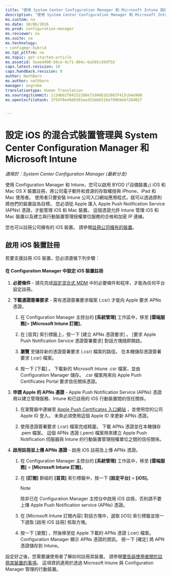 ```yaml
---
title: "使用 System Center Configuration Manager 和 Microsoft Intune 設定 iOS 和 Mac 的混合式裝置管理"
description: "使用 System Center Configuration Manager 和 Microsoft Intune 設定 iOS 裝置管理。"
ms.custom: na
ms.date: 10/06/2016
ms.prod: configuration-manager
ms.reviewer: na
ms.suite: na
ms.technology:
- configmgr-hybrid
ms.tgt_pltfrm: na
ms.topic: get-started-article
ms.assetid: 5eae4400-58ca-4c71-804c-6a585cd3df5d
caps.latest.revision: 10
caps.handback.revision: 0
author: NathBarn
ms.author: nathbarn
manager: angrobe
translationtype: Human Translation
ms.sourcegitcommit: 1134bb2f04152288e72d40b1b1083f415cb4e900
ms.openlocfilehash: 3754f0e49d8393aed51bb6519af99b9eb728402f


---
```

# <a name="set-up-ios-hybrid-device-management-with-system-center-configuration-manager-and-microsoft-intune"></a>設定 iOS 的混合式裝置管理與 System Center Configuration Manager 和 Microsoft Intune

*適用於：System Center Configuration Manager (最新分支)*

使用 Configuration Manager 和 Intune，您可以啟用 BYOD (「自備裝置」) iOS 和 Mac OS X 裝置註冊，將公司電子郵件和資源的存取權授與 iPhone、iPad 和 Mac 使用者。 使用者只要安裝 Intune 公司入口網站應用程式，就可以透過原則將他們的裝置設為目標。 您必須從 Apple 匯入 Apple Push Notification Service (APNs) 憑證，才能管理 iOS 和 Mac 裝置。 這個憑證允許 Intune 管理 iOS 和 Mac 裝置以及建立與行動裝置管理授權單位服務的合格和加密 IP 連線。  

 您也可以註冊公司擁有的 iOS 裝置。  請參閱[註冊公司擁有的裝置](enroll-company-owned-devices.md)。  

## <a name="enable-ios-device-enrollment"></a>啟用 iOS 裝置註冊  
 若要支援註冊 iOS 裝置，您必須遵循下列步驟：  

#### <a name="set-up-ios-device-enrollment-in-configuration-manager"></a>在 Configuration Manager 中設定 iOS 裝置註冊  

1.  **必要條件** - 請先完成[設定混合式 MDM](setup-hybrid-mdm.md) 中的必要條件和程序，才能為任何平台設定註冊。    

2.  **下載憑證簽署要求** - 需有憑證簽署要求檔案 (.csr) 才能向 Apple 要求 APNs 憑證。  

    1.  在 Configuration Manager 主控台的 **[系統管理]** 工作區中，移至 **[雲端服務]**> **[Microsoft Intune 訂閱]**。  

    2.  在 [首頁]  索引標籤上，按一下 [建立 APNs 憑證要求] 。 [要求 Apple Push Notification Service 憑證簽署要求]  對話方塊隨即開啟。  

    3.  **瀏覽** 至儲存新的憑證簽署要求 (.csr) 檔案的路徑。 在本機儲存憑證簽署要求 (.csr) 檔案。  

    4.  按一下 [下載] 。 下載新的 Microsoft Intune .csr 檔案，並由 Configuration Manager 儲存。 .csr 檔案用來向 Apple Push Certificates Portal 要求信任關係憑證。  

3.  **申請 Apple 的 APNs 憑證** - Apple Push Notification Service (APNs) 憑證用以建立管理服務、Intune 和已註冊的 iOS 行動裝置間的信任關係。  

    1.  在瀏覽器中連線至 [Apple Push Certificates 入口網站](http://go.microsoft.com/fwlink/?LinkId=269844) ，並使用您的公司 Apple ID 登入。 未來必須使用這個 Apple ID 來更新 APNs 憑證。  

    2.  使用憑證簽署要求 (.csr) 檔案完成精靈。 下載 APNs 憑證並在本機儲存 .pem 檔案。 這個 APNs 憑證 (.pem) 檔案用來建立 Apple Push Notification 伺服器與 Intune 的行動裝置管理授權單位之間的信任關係。  

4.  **啟用註冊並上傳 APNs 憑證** - 啟用 iOS 註冊及上傳 APNs 憑證。  

    1.  在 Configuration Manager 主控台的 **[系統管理]** 工作區中，移至 **[雲端服務]** > **[Microsoft Intune 訂閱]**。  

    2.  在 **[訂閱]** 群組的 **[首頁]** 索引標籤中，按一下 **[設定平台]** > **[iOS]**。  

        > [!NOTE]  
        >  除非已在 Configuration Manager 主控台中啟用 iOS 註冊，否則請不要上傳 Apple Push Notification service (APNs) 憑證。  

    3.  在 [Microsoft Intune 訂閱內容]  對話方塊中，選取 [iOS]  索引標籤並按一下選取 [啟用 iOS 註冊]  核取方塊。  

    4.  按一下 [瀏覽] ，然後移至從 Apple 下載的 APNs 憑證 (.cer) 檔案。 Configuration Manager 顯示 APNs 憑證的資訊。 按一下 [確定]  將 APN 憑證儲存到 Intune。  

 設定好之後，您需要讓使用者了解如何註冊其裝置。 請參閱[要告訴使用者關於註冊其裝置的事項](https://docs.microsoft.com/intune/deploy-use/what-to-tell-your-end-users-about-using-microsoft-intune)。 這項資訊適用於透過 Microsoft Intune 與 Configuration Manager 管理的行動裝置。



<!--HONumber=Nov16_HO1-->


